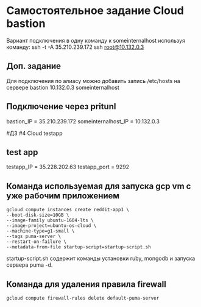# Самостоятельное задание Cloud bastion
Вариант подключения в одну команду к someinternalhost используя команду:
ssh -t -A 35.210.239.172 ssh root@10.132.0.3
## Доп. задание 
Для подключения по алиасу можно добавить запись /etc/hosts на сервере bastion
10.132.0.3 someinternalhost

## Подключение через pritunl
bastion_IP = 35.210.239.172
someinternalhost_IP = 10.132.0.3

#ДЗ #4 Cloud testapp

## test app 
testapp_IP = 35.228.202.63
testapp_port = 9292

## Команда используемая для запуска gcp vm с уже рабочим приложением

```
gcloud compute instances create reddit-app1 \
--boot-disk-size=10GB \
--image-family ubuntu-1604-lts \
--image-project=ubuntu-os-cloud \
--machine-type=g1-small \
--tags puma-server \
--restart-on-failure \
--metadata-from-file startup-script=startup-script.sh
```

startup-script.sh содержит команды установки ruby, mongodb и запуска сервера puma -d. 

## Команда для удаления правила firewall 

`gcloud compute firewall-rules delete default-puma-server`
